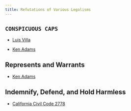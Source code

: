 ```yaml
---
title: Refutations of Various Legalisms
---
```


## `CONSPICUOUS CAPS`

- [Luis Villa](https://lu.is/blog/2012/08/19/a-quick-note-on-conspicuous-text-also-known-as-all-caps/)

- [Ken Adams](https://www.adamsdrafting.com/all-capitals/)

## Represents and Warrants

- [Ken Adams](https://www.adamsdrafting.com/my-new-article-on-represents-and-warrants/)

## Indemnify, Defend, and Hold Harmless

- [California Civil Code 2778](https://leginfo.legislature.ca.gov/faces/codes_displaySection.xhtml?lawCode=CIV&sectionNum=2778.)
